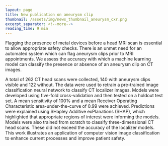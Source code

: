 ```yaml
---
layout: page
title: New publication on aneurysm clip
thumbnail: /assets/img/news_thumbnail_aneurysm_cxr.png
excerpt_separator: <!--more-->
reading_time: 9 min
---
```



Flagging the presence of metal devices before a head MRI scan is essential to allow
appropriate safety checks. There is an unmet need for an automated system which can
flag aneurysm clips prior to MRI appointments. We assess the accuracy with which a
machine learning model can classify the presence or absence of an aneurysm clip on
CT images. 
<!--more-->
A total of 262 CT head scans were collected, 140 with aneurysm clips
visible and 122 without. The data were used to retrain a pre-trained image
classification neural network to classify CT localizer images. Models were developed
using five-fold cross-validation and then tested on a holdout test set. A mean sensitivity
of 100\% and a mean Receiver Operating Characteristic area-under-the-curve of 0.99
were achieved. Predictions were explained using SHapley Additive exPlanations
(SHAP), which highlighted that appropriate regions of interest were informing the
models. Models were also trained from scratch to classify three-dimensional CT head
scans. These did not exceed the accuracy of the localizer models. This work illustrates
an application of computer vision image classification to enhance current processes
and improve patient safety.
